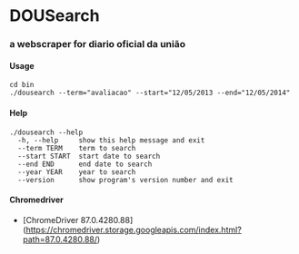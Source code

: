 # DOUSearch


### a webscraper for diario oficial da união


#### Usage
```
cd bin
./dousearch --term="avaliacao" --start="12/05/2013 --end="12/05/2014"

```

#### Help
```
./dousearch --help
  -h, --help     show this help message and exit
  --term TERM    term to search
  --start START  start date to search
  --end END      end date to search
  --year YEAR    year to search
  --version      show program's version number and exit
```



#### Chromedriver
 - [ChromeDriver 87.0.4280.88]  (https://chromedriver.storage.googleapis.com/index.html?path=87.0.4280.88/)
